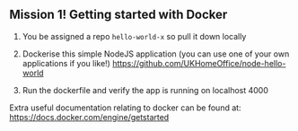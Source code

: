## Mission 1! Getting started with Docker

1. You be assigned a repo `hello-world-x` so pull it down locally

1. Dockerise this simple NodeJS application (you can use one of your own applications if you like!)​
https://github.com/UKHomeOffice/node-hello-world ​

1. Run the dockerfile and verify the app is running on localhost 4000

Extra useful documentation relating to docker can be found at:
https://docs.docker.com/engine/getstarted
